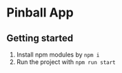 # Pinball App

## Getting started
1. Install npm modules by `npm i`
2. Run the project with `npm run start`